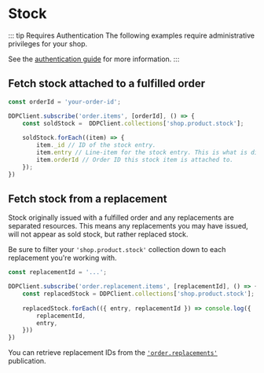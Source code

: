 # Stock

::: tip Requires Authentication
The following examples require administrative privileges for your shop.

See the [authentication guide](/guide/authentication.md) for more information.
:::

## Fetch stock attached to a fulfilled order
```js
const orderId = 'your-order-id';

DDPClient.subscribe('order.items', [orderId], () => {
    const soldStock =  DDPClient.collections['shop.product.stock'];
    
    soldStock.forEach((item) => {
        item._id // ID of the stock entry.
        item.entry // Line-item for the stock entry. This is what is displayed to the customer.
        item.orderId // Order ID this stock item is attached to.
    });
})
```

## Fetch stock from a replacement
Stock originally issued with a fulfilled order and any replacements are separated resources.
This means any replacements you may have issued, will not appear as sold stock, but rather replaced stock.

Be sure to filter your `'shop.product.stock'` collection down to each replacement you're working with.
```js
const replacementId = '...';

DDPClient.subscribe('order.replacement.items', [replacementId], () => {
    const replacedStock = DDPClient.collections['shop.product.stock'];
    
    replacedStock.forEach(({ entry, replacementId }) => console.log({
        replacementId,
        entry,
    }))
})
```
You can retrieve replacement IDs from the [`'order.replacements'`](/reference/publications/replacements.md) publication.